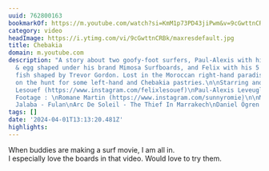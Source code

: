 ```yaml
---
uuid: 762800163
bookmarkOf: https://m.youtube.com/watch?si=KmM1p73PD43jiPwm&v=9cGwttnCRBk&feature=youtu.be
category: video
headImage: https://i.ytimg.com/vi/9cGwttnCRBk/maxresdefault.jpg
title: Chebakia
domain: m.youtube.com
description: "A story about two goofy-foot surfers, Paul-Alexis with his 7'6 mid-pin
  & egg shaped under his brand Mimosa Surfboards, and Felix with his 5'5 Flathead
  fish shaped by Trevor Gordon. Lost in the Moroccan right-hand paradise, they are
  on the hunt for some left-hand and Chebakia pastries.\n\nStarring and Editing :\nFelix
  Lesouef (https://www.instagram.com/felixlesouef)\nPaul-Alexis Leveugle (https://www.instagram.com/mimosa.surfboards)\n\nAdditional
  Footage : \nRomane Martin (https://www.instagram.com/sunnyromie)\n\nMusic :\nElectric
  Jalaba - Fulan\nArc De Soleil - The Thief In Marrakech\nDaniel Ögren - Annalena"
tags: []
date: '2024-04-01T13:13:20.481Z'
highlights:
---
```


When buddies are making a surf movie, I am all in.   
I especially love the boards in that video. Would love to try them.  

